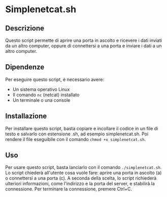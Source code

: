 # Simplenetcat.sh

## Descrizione

Questo script permette di aprire una porta in ascolto e ricevere i dati inviati da un altro computer, oppure di connettersi a una porta e inviare i dati a un altro computer.

## Dipendenze

Per eseguire questo script, è necessario avere:

- Un sistema operativo Linux
- Il comando `nc` (netcat) installato
- Un terminale o una console

## Installazione

Per installare questo script, basta copiare e incollare il codice in un file di testo e salvarlo con estensione .sh, ad esempio simplenetcat.sh. Poi rendere il file eseguibile con il comando `chmod +x simplenetcat.sh`.

## Uso

Per usare questo script, basta lanciarlo con il comando `./simplenetcat.sh`. Lo script chiederà all'utente cosa vuole fare: aprire una porta in ascolto (a) o connettersi a una porta (c). A seconda della scelta, lo script richiederà ulteriori informazioni, come l'indirizzo e la porta del server, e stabilirà la connessione. Per terminare la connessione, premere Ctrl+C.
